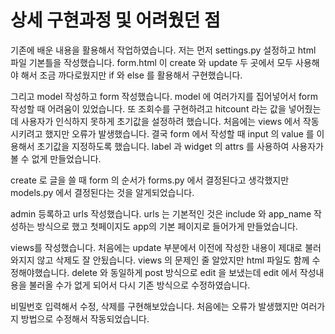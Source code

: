 # 상세 구현과정 및 어려웠던 점
기존에 배운 내용을 활용해서 작업하였습니다.
저는 먼저 settings.py 설정하고
html 파일 기본틀을 작성했습니다.
form.html 이 create 와 update 두 곳에서 모두 사용해야 해서 조금 까다로웠지만
if 와 else 를 활용해서 구현했습니다.

그리고 model 작성하고 form 작성했습니다.
model 에 여러가지를 집어넣어서 form 작성할 때 어려움이 있었습니다.
또 조회수를 구현하려고 hitcount 라는 값을 넣어줬는데
사용자가 인식하지 못하게 초기값을 설정하려 했습니다.
처음에는 views 에서 작동시키려고 했지만 오류가 발생했습니다.
결국 form 에서 작성할 때 input 의 value 를 이용해서 초기값을 지정하도록 했습니다.
label 과 widget 의 attrs 를 사용하여 사용자가 볼 수 없게 만들었습니다.

create 로 글을 쓸 때 form 의 순서가 forms.py 에서 결정된다고 생각했지만 models.py 에서 결정된다는 것을 알게되었습니다.

admin 등록하고
urls 작성했습니다.
urls 는 기본적인 것은 include 와 app_name 작성하는 방식으로 했고
첫페이지도 app의 기본 페이지로 들어가게 만들었습니다.

views를 작성했습니다.
처음에는 update 부분에서 이전에 작성한 내용이 제대로 불러와지지 않고 삭제도 잘 안됬습니다.
views 의 문제인 줄 알았지만 html 파일도 함께 수정해야했습니다.
delete 와 동일하게 post 방식으로 edit 을 보냈는데
edit 에서 작성내용을 불러올 수가 없게 되어서
다시 기존 방식으로 수정하였습니다.

비밀번호 입력해서 수정, 삭제를 구현해보았습니다.
처음에는 오류가 발생했지만 여러가지 방법으로 수정해서 작동되었습니다.